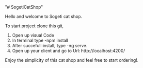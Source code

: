 "# SogetiCatShop" 

Hello and welcome to Sogeti cat shop.

To start project clone this git,
1. Open up visual Code
2. In terminal type -npm install
3. After succefull install, type -ng serve.
4. Open up your client and go to Url: http://localhost:4200/

Enjoy the simplicity of this cat shop and feel free to start ordering!.
